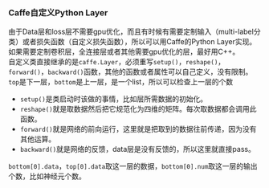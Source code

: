 ### Caffe自定义Python Layer
由于Data层和loss层不需要gpu优化，而且有时候有需要定制输入（multi-label分类）或者损失函数（自定义损失函数），所以可以用Caffe的Python Layer实现。如果需要定制卷积层，全连接层或者其他需要gpu优化的层，最好用C++。      
自定义类直接继承的是`caffe.Layer`，必须重写`setup()`，`reshape()`，`forward()`，`backward()`函数，其他的函数或者属性可以自己定义，没有限制。      
`top`是下一层，`bottom`是上一层，是一个list，所以可以检查上一层的个数
* `setup()`是类启动时该做的事情，比如层所需数据的初始化。 
* `reshape()`就是取数据然后把它规范化为四维的矩阵。每次取数据都会调用此函数。 
* `forward()`就是网络的前向运行，这里就是把取到的数据往前传递，因为没有其他运算。 
* `backward()`就是网络的反馈，data层是没有反馈的，所以这里就直接pass。

`bottom[0].data`，`top[0].data`取这一层的数据，`bottom[0].num`取这一层的输出个数，比如神经元个数。